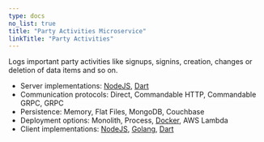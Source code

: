 ```yaml
---
type: docs
no_list: true
title: "Party Activities Microservice"
linkTitle: "Party Activities" 
---
```


Logs important party activities like signups, signins, creation, changes or deletion of data items and so on.

- Server implementations: [NodeJS](https://github.com/pip-services-users/pip-services-activities-node), [Dart](https://github.com/pip-services-users/pip-services-activities-dart)
- Communication protocols: Direct, Commandable HTTP, Commandable GRPC, GRPC
- Persistence: Memory, Flat Files, MongoDB, Couchbase
- Deployment options: Monolith, Process, [Docker](https://hub.docker.com/u/pipdevs), AWS Lambda
- Client implementations: [NodeJS](https://github.com/pip-services-users/pip-clients-activities-node), [Golang](https://github.com/pip-services-users/pip-clients-activities-go), [Dart](https://github.com/pip-services-users/pip-clients-activities-dart)